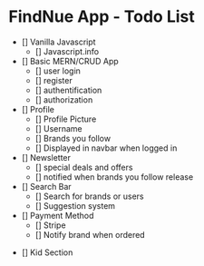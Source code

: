 # FindNue App - Todo List

- [] Vanilla Javascript
  - [] Javascript.info
- [] Basic MERN/CRUD App
  - [] user login
  - [] register
  - [] authentification
  - [] authorization
- [] Profile
  - [] Profile Picture
  - [] Username
  - [] Brands you follow
  - [] Displayed in navbar when logged in
- [] Newsletter
  - [] special deals and offers
  - [] notified when brands you follow release
- [] Search Bar
  - [] Search for brands or users
  - [] Suggestion system
- [] Payment Method
  - [] Stripe
  - [] Notify brand when ordered

* [] Kid Section
